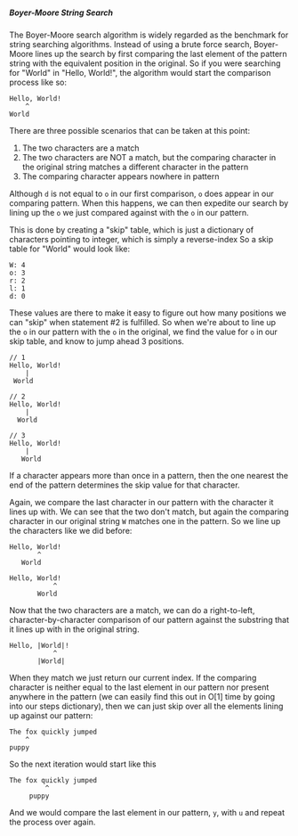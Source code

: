 ##### Boyer-Moore String Search

The Boyer-Moore search algorithm is widely regarded as the benchmark for
string searching algorithms. Instead of using a brute force search,
Boyer-Moore lines up the search by first comparing the last element of the
pattern string with the equivalent position in the original.
So if you were searching for "World" in "Hello, World!", the algorithm
would start the comparison process like so:

```
Hello, World!
    ^
World
```

There are three possible scenarios that can be taken at this point:
  1. The two characters are a match
  2. The two characters are NOT a match, but the comparing character in
    the original string matches a different character in the pattern
  3. The comparing character appears nowhere in pattern

Although `d` is not equal to `o` in our first comparison, `o` does appear
in our comparing pattern. When this happens, we can then expedite our search
by lining up the `o` we just compared against with the `o` in our pattern.

This is done by creating a "skip" table, which is just a dictionary of
characters pointing to integer, which is simply a reverse-index So a skip table
for "World" would look like:

```
W: 4
o: 3
r: 2
l: 1
d: 0
```

These values are there to make it easy to figure out how many positions we can "skip"
when statement #2 is fulfilled. So when we're about to line up the `o` in our pattern
with the `o` in the original, we find the value for `o` in our skip table, and know
to jump ahead 3 positions.

```
// 1
Hello, World!
    |
 World
```

```
// 2
Hello, World!
    |
  World
```

```
// 3
Hello, World!
    |
   World
```

If a character appears more than once in a pattern, then the one nearest the end of the
pattern determines the skip value for that character.


Again, we compare the last character in our pattern with the character it lines
up with. We can see that the two don't match, but again the comparing character
in our original string `W` matches one in the pattern. So we line up
the characters like we did before:

```
Hello, World!
       ^
   World
```

```
Hello, World!
           ^
       World
```

Now that the two characters are a match, we can do a right-to-left, character-by-character
comparison of our pattern against the substring that it lines up with in the original string.

```
Hello, |World|!
           ^
       |World|
```

When they match we just return our current index. If the comparing character is neither equal
to the last element in our pattern nor present anywhere in the pattern (we can easily find this
out in O[1] time by going into our steps dictionary), then we can just skip over all the elements
lining up against our pattern:
```
The fox quickly jumped
    ^
puppy
```

So the next iteration would start like this

```
The fox quickly jumped
         ^
     puppy
```

And we would compare the last element in our pattern, `y`, with `u` and repeat the process over again.
